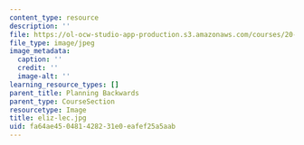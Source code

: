 ```yaml
---
content_type: resource
description: ''
file: https://ol-ocw-studio-app-production.s3.amazonaws.com/courses/20-219-becoming-the-next-bill-nye-writing-and-hosting-the-educational-show-january-iap-2015/fa64ae450481428231e0eafef25a5aab_eliz-lec.jpg
file_type: image/jpeg
image_metadata:
  caption: ''
  credit: ''
  image-alt: ''
learning_resource_types: []
parent_title: Planning Backwards
parent_type: CourseSection
resourcetype: Image
title: eliz-lec.jpg
uid: fa64ae45-0481-4282-31e0-eafef25a5aab
---
```

